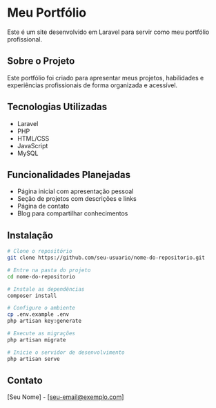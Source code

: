 # Meu Portfólio

Este é um site desenvolvido em Laravel para servir como meu portfólio profissional.

## Sobre o Projeto

Este portfólio foi criado para apresentar meus projetos, habilidades e experiências profissionais de forma organizada e acessível.

## Tecnologias Utilizadas

- Laravel
- PHP
- HTML/CSS
- JavaScript
- MySQL

## Funcionalidades Planejadas

- Página inicial com apresentação pessoal
- Seção de projetos com descrições e links
- Página de contato
- Blog para compartilhar conhecimentos

## Instalação

```bash
# Clone o repositório
git clone https://github.com/seu-usuario/nome-do-repositorio.git

# Entre na pasta do projeto
cd nome-do-repositorio

# Instale as dependências
composer install

# Configure o ambiente
cp .env.example .env
php artisan key:generate

# Execute as migrações
php artisan migrate

# Inicie o servidor de desenvolvimento
php artisan serve
```

## Contato

[Seu Nome] - [seu-email@exemplo.com]
